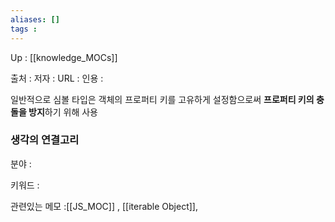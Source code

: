 ```yaml
---
aliases: []
tags : 
---
```

Up : [[knowledge_MOCs]]

출처 :
저자 :
URL : 
인용 : 

일반적으로 심볼 타입은 객체의 프로퍼티 키를 고유하게 설정함으로써 **프로퍼티 키의 충돌을 방지**하기 위해 사용


### 생각의 연결고리
분야 :

키워드 :

관련있는 메모 :[[JS_MOC]] , [[iterable Object]],
